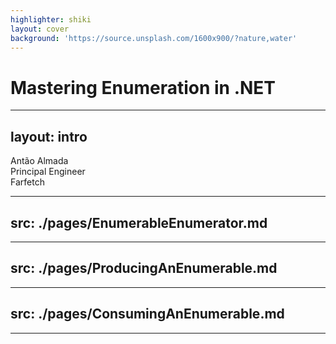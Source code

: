 ```yaml
---
highlighter: shiki
layout: cover
background: 'https://source.unsplash.com/1600x900/?nature,water'
---
```


# Mastering Enumeration in .NET

---
layout: intro
---

Antão Almada<br>
Principal Engineer<br>
Farfetch

---
src: ./pages/EnumerableEnumerator.md
---
---
src: ./pages/ProducingAnEnumerable.md
---
---
src: ./pages/ConsumingAnEnumerable.md
---
---

